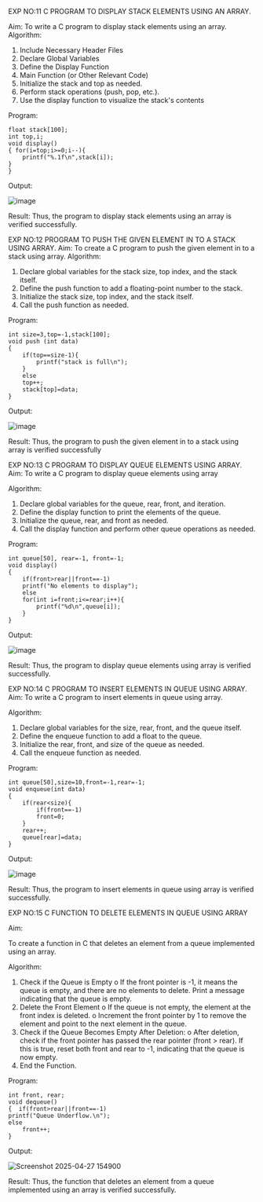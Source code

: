 EXP NO:11 C PROGRAM TO DISPLAY STACK ELEMENTS USING AN ARRAY.

Aim:
To write a C program to display stack elements using an array.
Algorithm:
1.	Include Necessary Header Files
2.	Declare Global Variables
3.	Define the Display Function
4.	Main Function (or Other Relevant Code)
5.	Initialize the stack and top as needed.
6.	Perform stack operations (push, pop, etc.).
7.	Use the display function to visualize the stack's contents
 
Program:
```
float stack[100];
int top,i;
void display()
{ for(i=top;i>=0;i--){
    printf("%.1f\n",stack[i]);
}
}
```
Output:

![image](https://github.com/user-attachments/assets/598437ce-8378-44a5-a97a-dfa7fc269615)



Result:
Thus, the program to display stack elements using an array is verified successfully.
 

EXP NO:12  PROGRAM TO PUSH THE GIVEN ELEMENT IN TO A STACK USING ARRAY.
Aim:
To create a C program to push the given element in to a stack using array.
Algorithm:
1.	Declare global variables for the stack size, top index, and the stack itself.
2.	Define the push function to add a floating-point number to the stack.
3.	Initialize the stack size, top index, and the stack itself.
4.	Call the push function as needed.
 
Program:
```
int size=3,top=-1,stack[100];
void push (int data)
{
    if(top==size-1){
        printf("stack is full\n");
    }
    else
    top++;
    stack[top]=data;
}
```
Output:


![image](https://github.com/user-attachments/assets/0faee522-17c2-4adf-b47f-a0db64e9190e)




Result:
Thus, the program to push the given element in to a stack using array is verified successfully


 
EXP NO:13 C PROGRAM TO DISPLAY QUEUE ELEMENTS USING ARRAY.
Aim:
To write a C program to display queue elements using array

Algorithm:
1.	Declare global variables for the queue, rear, front, and iteration.
2.	Define the display function to print the elements of the queue.
3.	Initialize the queue, rear, and front as needed.
4.	Call the display function and perform other queue operations as needed.
 
Program:
```
int queue[50], rear=-1, front=-1;
void display()
{
    if(front>rear||front==-1)
    printf("No elements to display");
    else
    for(int i=front;i<=rear;i++){
        printf("%d\n",queue[i]);
    }
}
```
Output:


![image](https://github.com/user-attachments/assets/29bc39f1-200f-4166-98fa-78a667014225)


Result:
Thus, the program to display queue elements using array is verified successfully.


 
EXP NO:14 C PROGRAM TO INSERT ELEMENTS IN QUEUE USING ARRAY.
Aim:
To write a C program to insert elements in queue using array.

Algorithm:
1.	Declare global variables for the size, rear, front, and the queue itself.
2.	Define the enqueue function to add a float to the queue.
3.	Initialize the rear, front, and size of the queue as needed.
4.	Call the enqueue function as needed.

Program:
```
int queue[50],size=10,front=-1,rear=-1;
void enqueue(int data)
{
    if(rear<size){
        if(front==-1)
        front=0;
    }
    rear++;
    queue[rear]=data;
}
```
Output:


![image](https://github.com/user-attachments/assets/bd5e8688-4765-4d0a-85ae-7d6e25cbe754)

Result:
Thus, the program to insert elements in queue using array is verified successfully.



 
EXP NO:15 C FUNCTION TO DELETE ELEMENTS IN QUEUE USING ARRAY



Aim:

To create a function in C that deletes an element from a queue implemented using an array.

Algorithm:

1.	Check if the Queue is Empty
o	If the front pointer is -1, it means the queue is empty, and there are no elements to delete. Print a message indicating that the queue is empty.
2.	Delete the Front Element
o	If the queue is not empty, the element at the front index is deleted.
o	Increment the front pointer by 1 to remove the element and point to the next element in the queue.
3.	Check if the Queue Becomes Empty After Deletion:
o	After deletion, check if the front pointer has passed the rear pointer (front > rear). If this is true, reset both front and rear to -1, indicating that the queue is now empty.
4.	End the Function.



Program:
```
int front, rear;
void dequeue()
{  if(front>rear||front==-1)
printf("Queue Underflow.\n");
else
    front++;
}
```
Output:



![Screenshot 2025-04-27 154900](https://github.com/user-attachments/assets/43b0b3ad-ed81-4442-9545-e52dd3b68bcb)


Result:
Thus, the function that deletes an element from a queue implemented using an array is verified successfully.

